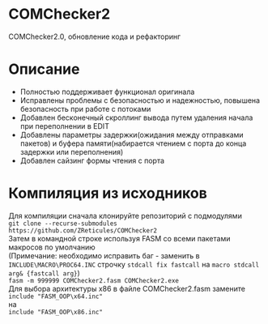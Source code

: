 # COMChecker2
COMChecker2.0, обновление кода и рефакторинг  
# Описание
- Полностью поддерживает функционал оригинала
- Исправлены проблемы с безопасностью и надежностью, повышена безопасность при работе с потоками
- Добавлен бесконечный скроллинг вывода путем удаления начала при переполнении в EDIT
- Добавлены параметры задержки(ожидания между отправками пакетов) и буфера памяти(набирается чтением с порта до конца задержки или переполнения)
- Добавлен сайзинг формы чтения с порта
# Компиляция из исходников
Для компиляции сначала клонируйте репозиторий с подмодулями  
`git clone --recurse-submodules https://github.com/ZReticules/COMChecker2`  
Затем в командной строке используя FASM со всеми пакетами макросов по умолчанию  
(Примечание: необходимо исправить баг - заменить в `INCLUDE\MACRO\PROC64.INC` строчку `stdcall fix fastcall` на `macro stdcall arg& {fastcall arg}`)  
`fasm -m 999999 COMChecker2.fasm COMChecker2.exe`  
Для выбора архитектуры x86 в файле COMChecker2.fasm замените  
`include "FASM_OOP\x64.inc"`  
на  
`include "FASM_OOP\x86.inc"`  
